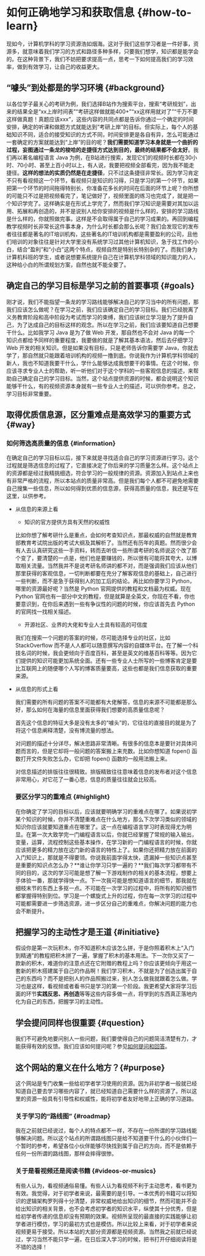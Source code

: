 # 如何正确地学习和获取信息 {#how-to-learn}

现如今，计算机学科的学习资源浩如烟海。这对于我们这些学习者是一件好事，资源多，就意味着我们学习的方式和路径多种多样，只要我们想学，知识都是能学会的。在这种背景下，我们不妨把要求提高一点，思考一下如何提高我们的学习效率，做到有效学习，让自己的收益更大。

## “噱头”到处都是的学习环境 {#background}

以各位学子最关心的考研为例，我们选择B站作为搜索平台，搜索“考研规划”，出来的结果全是“xx上岸时间表”“考研这样做就能400+”“xx这样用就对了”“千万不要这样做真题！真题应该xxx”，这些内容的共同点都是告诉你通过一个确定的时间安排，确定的听课和做题方式就能达到“考研上岸”的目标。但实际上，每个人的基础知识不同，适合的接受知识的方式不同，时间安排更是各自有异，怎么可能通过一套确定的方案就能达到“上岸”的目的呢？**我们需要知道学习本身就是一个曲折的过程，妄图通过一条龙的梭哈的走捷径方式达到目的，最终的结果都不会太好**。我们再以著名编程语言 Java 为例，在B站进行搜索，发现它们的视频时长都在30小时、70小时、甚至上百小时以上，有人说，我要把视频全部看完，因为我不能走捷径。**这样的想法的实质仍然是在走捷径**，只不过这条捷径非常长。因为学习肯定不只有看视频这一个环节，看视频只是知识的习得，只是学习的第一个环节，如果把第一个环节的时间拖得特别长，你准备花多长的时间在后面的环节上呢？你所想的可能只不过是把视频看完了，笔记做好了，视频里面的练习也完成了，就是把一个知识学完了。这样确实是在形式上学完了，然而我们学习知识是需要对其加以运用、拓展和再创造的，并不是说别人给你安排的视频是什么样的，安排的学习路线是什么样的，你就照做完事。这样是不会取得属于自己的学习成果的。再回到编程教学视频时长非常长这件事本身，为什么时长都会那么长呢？我们会发现它的发布者往往都是著名的IT培训机构，这些著名的IT培训机构都是需要盈利的公司，且他们培训的对象往往是针对大学里没有系统学习过其他计算机知识，急于找工作的小白，结合“盈利”和“小白”这两个特点，视频自然是特别长特别杂的了。而我们身为计算机科班的学生，或者说想要系统提升自己在计算机学科领域的知识能力的人，这种给小白的所谓规划方案，自然也就不能全要了。

## 确定自己的学习目标是学习之前的首要事项 {#goals}

刚才说，我们不能指望一条龙的学习路线能够解决自己的学习当中的所有问题，那我们应该怎么做呢？在学习之前，我们应该确定自己的学习目标。我们已经脱离了义务教育阶段和高中阶段为考试而学习的束缚，我们应该树立学习是为了提升自己，为了达成自己的目标这样的观念。所以在学习之前，我们应该要知道自己想要干什么。比如我学习 Java 是为了做 Web 开发，那自然也不会对 Java 的每一个知识点都给予同样的重要程度，我要做的就是了解其基本语法，然后去仔细学习 Web 开发的相关知识。但是如果没有目标，只是老师告诉你需要学 Java，你就去学了，那自然就只能跟着培训机构的视频一撸到底。你说我作为计算机学科领域的新人，我也不知道我要干什么，学什么能够达成我想要干的事情。在这个时候，你应该寻求专业人士的帮助，听一听他们对于这个学科的一些客观信息的描述，来帮助自己确定自己的学习目标。当然，这个站点提供资源的时候，都会说明这个知识能够干什么，有的视频资源本身就有一些专业人士的描述，可以供你参考。总之，学习目标非常重要。

## 取得优质信息源，区分重难点是高效学习的重要方式 {#way}

### 如何筛选高质量的信息 {#information}

在确定自己的学习目标以后，接下来就是寻找适合自己的学习资源进行学习。这个过程就是筛选信息的过程了，它直接决定了你后来的学习质量怎么样。这个站点上的资源都是经过我精挑细选，符合学习的一般规律的资源。资源加入到站点上来也有非常严格的流程，所以本站点的质量非常高。但是我们每个人都不可避免地需要自己搜集一些信息，所以如何得到优质的信息源，获得高质量的信息，我还是写在这里，以供参考。

- 从信息的来源上看

  - 知识的官方提供方具有天然的权威性

  比如你想了解考研什么是重点，会如何考查知识点，那最权威的自然就是教育部教育考试院出版的考试大纲及其解析了。当然还有历年的真题。然而很少会有人去认真研究这些一手资料，转而去听信一些所谓考研的名师说这个改了那个变了，要清楚的一点是，他们也是要赚钱的，所以很有可能将其夸大，以博取相关流量。当然我并不是说考研名师讲的都不对，而是强调我们应该从他们那里获得的客观信息，一切判断都要在充分了解客观信息的基础上，自己进行一些判断，而不是急于获得别人的加工后的结论。再比如你要学习 Python，哪里的资源最好呢？当然是 Python 官网提供的教程和文档最为权威。现在 Python 官网也有一部分中文的教程，但是就算是全英文，你现在不看，你也要意识到，在你后来遇到一些有争议性的问题的时候，你应该首先去 Python 的官网找一找相关描述。

  - 开源社区、业界的大佬和专业人士具有较高的可信度

  我们在搜索一个问题的答案的时候，尽可能选择专业的社区，比如 StackOverflow 而不是人人都可以随意撰写内容的自媒体平台。在了解一个科技名词的时候，我会更倾向于百度百科，甚至是英文的维基百科等等。因为它们提供的知识可能更加系统全面。还有一些专业人士所写的一些博客肯定是要比互联网上的随便哪个人写的博客质量要高，这些也都是我们信息获取的重要来源。

- 从信息的形式上看

  我们需要的所有问题的答案不可能都有大佬解答，信息的来源不可能都是那么好，那么如何在海量的信息里面获得我们想要的高质量信息呢？

  首先这个信息的特征大多是没有太多的“噱头”的，它往往的直接目的就是为了将这个信息阐释清楚，没有博流量的想法。

  对问题的描述十分详尽，解决思路非常清晰。有很多的信息本是要针对具体问题而言的，但是它却将一般问题的答案搬上来充数。比如你想知道 fopen() 函数打开文件失败怎么办，它却把 fopen() 函数的一般用法搬上来。

  对信息描述的排版往往很精致。排版精致往往意味着信息的发布者对这个信息非常用心，对它花了一番心思，信息的质量往往就会比较高。

  ### 要区分学习的重难点 {#highlight}

  在你确定了学习的目标以后，应该就要明确学习的重难点在哪了。如果说初学某个知识的时候，你并不清楚重难点在什么地方，那么下次学习类似的领域的知识你应该就要知道重点在哪里了。这一点在编程语言学习时表现得尤为明显。在第一次大致学完一门编程语言以后，你就已经掌握了常规的输入输出，变量，运算，流程控制这些基本操作，在学习新的一门编程语言的时候，你就应该把更多的精力放在这门新的语言的特性上了。如果你还把精力放在前面的入门知识上，那就是不得要领。你说我前面学得太快，遗漏掉一些知识点甚至是重要的知识点怎么办？**谁让你学习只学一遍的？**我们每次学习都带有不同的目的，这次的学习可能是想了解一下游戏制作的相关的基本流程，想要上手体验一番，那就学得快一点。下一次我可能是想知道语言的细节，那我就在细枝末节的东西上多抠一点。不可能在一次学习的过程中，将所有的知识细节都掌握得特别到位。学习是一个螺旋式上升的过程，你在每一次学习的过程中可能都需要进一步筛选资源，进一步区分自己的重难点，你解决问题的能力也会不断提升。
  
  ## 把握学习的主动性才是王道 {#initiative}
  
  假设你是第一次玩积木，你不知道积木应该怎么拼，于是你照着积木上“入门到精通”的教程把积木拼了一遍，掌握了积木的基本用法。下一次你又买了一款新的积木，难道你的注意点还在它附赠的教程上吗？你应该更倾向于用这一套新的积木搭建属于自己的作品啊！我们学习积木，不就是为了创造出属于自己的东西吗？而不是把别人的作品照搬过来，别人怎么做我就跟着怎么做。学习也是这样，看视频或者看书只是学习的第一个阶段。我更希望大家将学习后面的环节**实践反思、再创造**等等这些内容多做一点，将学到的东西真正落地内化为自己的东西，把握学习的主动性。
  
  ## 学会提问同样也很重要 {#question}
 
  我们不可避免地要问别人一些问题，我们要使得自己的问题简洁清楚有力，才能获得有效的反馈。我们应该如何提问呢？参见[如何提问和回答](./question)。

  ## 这个网站的意义在什么地方？{#purpose}
  
  这个网站是专门收集一些给初学者学习使用的资源。因为非初学者一般就已经知道自己要去学习哪些内容了，就已经知道自己需要什么样的资源了。所以这里的资源一般具有引导性和权威性，能将初学者友好地带上正确的学习道路。

  ### 关于学习的“路线图” {#roadmap}
  
  我在之前就已经说过，每个人的特点都不一样，不存在一份所谓的学习路线能够解决问题。所以这个站点的所谓路线图只是给不知道要干什么的小伙伴们一个暂时的参考，希望各位小伙伴能够尽快找到属于自己的方向，而不是依赖于任何一份所谓的路线图，那样会摔得很惨。
  
  ### 关于是看视频还是阅读书籍 {#videos-or-musics}
  
  有些人认为，看视频通俗易懂。有些人认为看视频不利于主动思考，看书更为有效。我觉得，对于初学者来说，最需要的是引导。一本优秀的书籍可以将知识的逻辑架构罗列得十分清楚，非常权威地给出知识的细节，然而可能并不会给出知识的相关背景，也不会考虑初学者的知识水平，纵使其十分优秀，但是给初学者传递的信息却没有预期的效果。视频所呈现的最直接的实践能够让初学者进行模仿，学习的最初方式也是模仿。所以比较上来看，对于初学者来说视频更易于接受。所以本站的大部分资源都是视频资源。当然我之前就已经说过，学习当然不能只学一遍，在日后深入学习的时候，把书打开仔细阅读将是不错的选择！